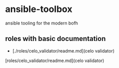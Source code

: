 # ansible-toolbox
ansible tooling for the modern bofh

## roles with basic documentation
* [./roles/celo_validator/readme.md](celo validator)

[roles/celo_validator/readme.md](celo validator)


